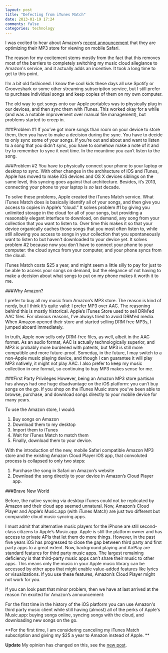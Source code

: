 ```yaml
---
layout: post
title: "Defecting from iTunes Match"
date: 2013-01-19 17:24
comments: false
categories: technology
---
```


I was excited to hear about Amazon’s [recent announcement](http://www.macrumors.com/2013/01/17/amazon-optimizes-mp3-store-for-mobile-safari-to-attract-ios-device-users/ "Amazon announcement about new mp3 store") that they are optimizing their MP3 store for viewing on mobile Safari.

The reason for my excitement stems mostly from the fact that this removes most of the barriers to completely switching my music cloud allegiance to Amazon's service, and it actually adds an incentive. It took a long time to get to this point.

<!--more-->

I’m a bit old fashioned. I know the cool kids these days all use Spotify or Grooveshark or some other streaming subscription service, but I still prefer to purchase individual songs and keep copies of them on my own computer.

The old way to get songs onto our Apple portables was to physically plug in our devices, and then sync them with iTunes. This worked okay for a while (and was a notable improvement over manual file management), but problems started to creep in. 

###Problem #1
If you’ve got more songs than room on your device to store them, then you have to make a decision during the sync. You have to decide to only sync some of your songs. If you’re out and about and want to listen to a song that you didn't sync, you have to somehow make a note of it and try to remember to sync it next time. In the meantime you can’t listen to the song.

###Problem #2 
You have to physically connect your phone to your laptop or desktop to sync. With other changes in the architecture of iOS and iTunes, Apple has moved to make iOS devices and OS X devices siblings on the same level, this syncing goes against that architecture. Besides, it’s 2013, connecting your phone to your laptop is *so* last decade.

To solve these problems, Apple created the iTunes Match service. What iTunes Match does is basically identify all of your songs, and then give you access to copies in Apple’s “cloud.” It solves problem #1 by giving you unlimited storage in the cloud for all of your songs, but providing a reasonably elegant interface to download, on demand, any song from your collection that you want to listen to. Over time this makes it so that your device organically caches those songs that you most often listen to, while still allowing you access to songs in your collection that you spontaneously want to listen to but haven't downloaded to your device yet. It solves problem #2 because now you don’t have to connect your phone to your computer: the cloud syncs from your computer, and your phone syncs from the cloud.  

iTunes Match costs $25 a year, and might seem a little silly to pay for just to be able to access your songs on demand, but the elegance of not having to make a decision about what songs to put on my phone makes it worth it to me. 

###Why Amazon?

I prefer to buy all my music from Amazon’s MP3 store. The reason is kind of nerdy, but I think it’s quite valid: I prefer MP3 over AAC. The reasoning behind this is mostly historical. Apple’s iTunes Store used to sell DRM’ed AAC files. For obvious reasons, I’ve always tried to avoid DRM’ed media. When Amazon opened their store and started selling DRM free MP3s, I jumped aboard immediately. 

In truth, Apple now sells only DRM-free files, as well, albeit in the AAC format. As an audio format, AAC is actually technologically superior, and MP3 is probably more burdened with patents, but MP3 is still more compatible and more future-proof. Someday, in the future, I may switch to a non-Apple music playing device, and though I can guarantee it will play MP3 natively, it might not play AAC. I also prefer to keep my music collection in one format, so continuing to buy MP3 makes sense for me.

###First Party Privileges 
However, being an Amazon MP3 store partisan has always had one huge disadvantage on the iOS platform: you can’t buy songs on the go. If you shop on the iTunes Music store you’ve been able to browse, purchase, and download songs directly to your mobile device for many years.  

To use the Amazon store, I would:

1. Buy songs on Amazon
2. Download them to my desktop
3. Import them to iTunes
4. Wait for iTunes Match to match them
5. Finally, download them to your device. 

With the introduction of the new, mobile Safari compatible Amazon MP3 store and the existing Amazon Cloud Player iOS app, that convoluted process is collapsed to only two steps: 

1. Purchase the song in Safari on Amazon’s website
2. Download the song directly to your device in Amazon’s Cloud Player app. 

###Brave New World

Before, the native syncing via desktop iTunes could not be replicated by Amazon and their cloud app seemed unnatural. Now, Amazon’s Cloud Player and Apple’s Music.app (with iTunes Match) are just two different but comparable cloud music syncing apps. 

I must admit that alternative music players for the iPhone are still second-class citizens to Apple’s Music.app. Apple is still the platform owner and has access to private APIs that let them do more things. However, in the past five years iOS has progressed to close the gap between third party and first party apps to a great extent. Now, background playing and AirPlay are standard features for third party music apps. The largest remaining deficiency is that third-party music apps can’t share their music to other apps. This means only the music in your Apple music library can be accessed by other apps that might enable value-added features like lyrics or visualizations. If you use these features, Amazon’s Cloud Player might not work for you.

If you can look past that minor problem, then we have at last arrived at the reason I’m excited for Amazon’s announcement: 

For the first time in the history of the iOS platform you can use Amazon's third party music client while still having (almost) all of the perks of Apple's Music.app: buying songs online, syncing songs with the cloud, and downloading new songs on the go.

**For the first time, I am considering canceling my iTunes Match subscription and giving my $25 a year to Amazon instead of Apple. **

**Update** My opinion has changed on this, see the [new post]().